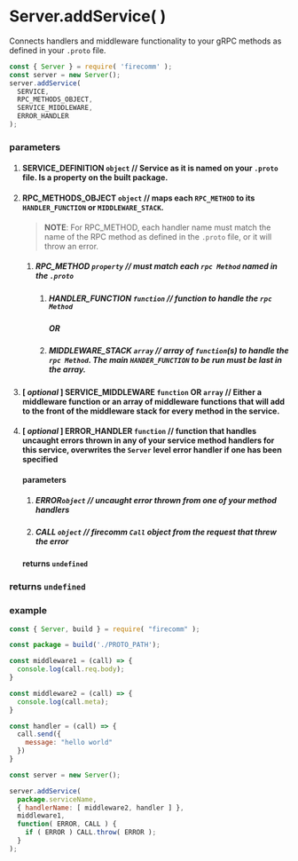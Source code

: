 # Server.addService( )

Connects handlers and middleware functionality to your gRPC methods as defined in your `.proto` file. 

```javascript
const { Server } = require( 'firecomm' );
const server = new Server();
server.addService( 
  SERVICE, 
  RPC_METHODS_OBJECT, 
  SERVICE_MIDDLEWARE,
  ERROR_HANDLER 
);
```

### parameters

1. #### SERVICE_DEFINITION `object` // Service as it is named on your `.proto` file. Is a property on the built package.
2. #### RPC_METHODS_OBJECT `object` // maps each `RPC_METHOD`	to its `HANDLER_FUNCTION` or `MIDDLEWARE_STACK`.
    > **NOTE**: For RPC_METHOD, each handler name must match the name of the RPC method as defined in the `.proto` file, or it will throw an error.
   1. ##### RPC_METHOD `property` // must match each `rpc Method` named in the `.proto`

      1. ##### HANDLER_FUNCTION `function` // function to handle the `rpc Method`
          ##### *OR*
      2. ##### MIDDLEWARE_STACK `array` // array of `function`(s) to handle the `rpc Method`. The main `HANDER_FUNCTION` to be run must be last in the array.
3. #### [ *optional* ] SERVICE_MIDDLEWARE `function` OR `array` // Either a middleware function or an array of middleware functions that will add to the front of the middleware stack for every method in the service.
4. #### [ *optional* ] ERROR_HANDLER `function` // function that handles uncaught errors thrown in any of your service method handlers for this service, overwrites the `Server` level error handler if one has been specified

   #### parameters

   1. ##### ERROR`object` // uncaught error thrown from one of your method handlers
   2. ##### CALL `object` // firecomm `Call` object from the request that threw the error

   #### returns `undefined`

### returns `undefined`

### example

```javascript
const { Server, build } = require( "firecomm" );

const package = build('./PROTO_PATH');

const middleware1 = (call) => {
  console.log(call.req.body);
}

const middleware2 = (call) => {
  console.log(call.meta);
}

const handler = (call) => {
  call.send({
    message: "hello world"
  })
}

const server = new Server();

server.addService( 
  package.serviceName, 
  { handlerName: [ middleware2, handler ] },
  middleware1,
  function( ERROR, CALL ) {
    if ( ERROR ) CALL.throw( ERROR );
  }
);
```